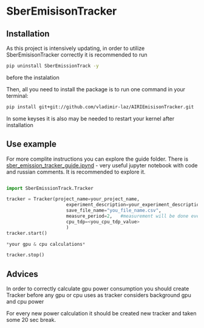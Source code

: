 # SberEmisisonTracker

##  Installation
As this project is intensively updating, in order to utilize SberEmisisonTracker correctly it is recommended to run 
```bash
pip uninstall SberEmissionTrack -y
```
before the instalation

Then, all you need to install the package is to run one command in your terminal:
```bash
pip install git+git://github.com/vladimir-laz/AIRIEmisisonTracker.git
```
In some keyses it is also may be needed to restart your kernel after installation
## Use example
For more complite instructions you can explore the guide folder. There is [sber_emission_tracker_guide.ipynd](https://github.com/vladimir-laz/AIRIEmisisonTracker/blob/704ff88468f6ad403d69a63738888e1a3c41f59b/guide/sber_emission_tracker_guide.ipynb)  - very useful jupyter notebook with code and russian comments. It is recommended to explore it.

```python

import SberEmissionTrack.Tracker

tracker = Tracker(project_name=your_project_name,
                      experiment_description=your_experiment_description,
                      save_file_name="you_file_name.csv",
                      measure_period=2,   #measurement will be done every 2 seconds
                      cpu_tdp=<you_cpu_tdp_value> 
                      )
tracker.start()

*your gpu & cpu calculations*

tracker.stop()
```

## Advices
In order to correctly calculate gpu power consumption you should create Tracker before any gpu or cpu uses as tracker considers background gpu and cpu power

For every new power calculation it should be created new tracker and taken some 20 sec break.